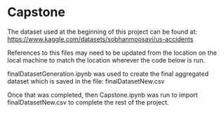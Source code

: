 # Capstone
The dataset used at the beginning of this project can be found at:
https://www.kaggle.com/datasets/sobhanmoosavi/us-accidents

References to this files may need to be updated from the location on the local machine to match the location wherever the code below is run.

finalDatasetGeneration.ipynb was used to create the final aggregated dataset which is saved in the file:
finalDatasetNew.csv

Once that was completed, then Capstone.ipynb was run to import finalDatasetNew.csv to complete the rest of the project.
